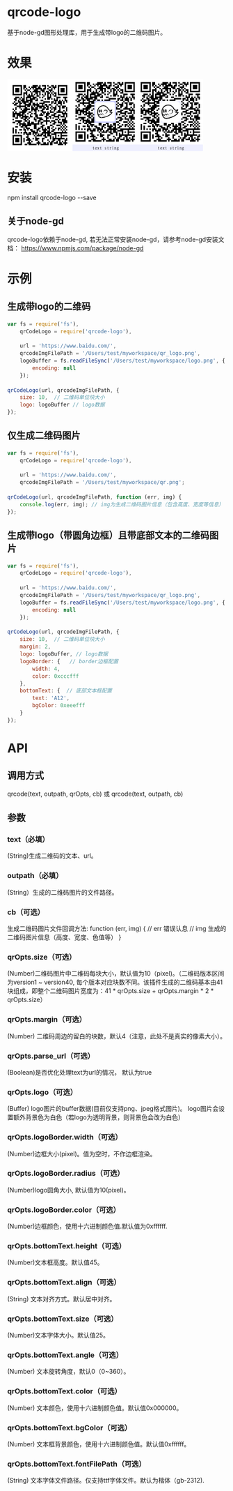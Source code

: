 # qrcode-logo
基于node-gd图形处理库，用于生成带logo的二维码图片。

# 效果
<div style="height: 165px;">
<img src="https://raw.githubusercontent.com/fisherw/resource-cache/master/img/test_qr.png" width = "150" height = "165" alt="基础二维码" align=left />

<img src="https://raw.githubusercontent.com/fisherw/resource-cache/master/img/testqr_logo.png" width = "150" height = "165" alt="带logo二维码" align=left />

<img src="https://raw.githubusercontent.com/fisherw/resource-cache/master/img/testqr_logo1.png" width = "150" height = "165" alt="带logo二维码1" align=left />

</div>      






# 安装
npm install qrcode-logo --save

## 关于node-gd
qrcode-logo依赖于node-gd, 若无法正常安装node-gd，请参考node-gd安装文档：
https://www.npmjs.com/package/node-gd

# 示例
## 生成带logo的二维码
```javascript
var fs = require('fs'),
    qrCodeLogo = require('qrcode-logo'),

    url = 'https://www.baidu.com/',
    qrcodeImgFilePath = '/Users/test/myworkspace/qr_logo.png',
    logoBuffer = fs.readFileSync('/Users/test/myworkspace/logo.png', {
        encoding: null
    });

qrCodeLogo(url, qrcodeImgFilePath, {
    size: 10,  // 二维码单位块大小
    logo: logoBuffer // logo数据
});
```


## 仅生成二维码图片
```javascript
var fs = require('fs'),
    qrCodeLogo = require('qrcode-logo'),

    url = 'https://www.baidu.com/',
    qrcodeImgFilePath = '/Users/test/myworkspace/qr.png';

qrCodeLogo(url, qrcodeImgFilePath, function (err, img) {
    console.log(err, img); // img为生成二维码图片信息（包含高度、宽度等信息）
});
```

## 生成带logo（带圆角边框）且带底部文本的二维码图片
```javascript
var fs = require('fs'),
    qrCodeLogo = require('qrcode-logo'),

    url = 'https://www.baidu.com/',
    qrcodeImgFilePath = '/Users/test/myworkspace/qr_logo.png',
    logoBuffer = fs.readFileSync('/Users/test/myworkspace/logo.png', {
        encoding: null
    });

qrCodeLogo(url, qrcodeImgFilePath, {
    size: 10,  // 二维码单位块大小
    margin: 2,
    logo: logoBuffer, // logo数据
    logoBorder: {   // border边框配置
        width: 4,
        color: 0xcccfff
    },
    bottomText: {  // 底部文本框配置
        text: 'A12',
        bgColor: 0xeeefff
    }
});
```

# API

## 调用方式
qrcode(text, outpath, qrOpts, cb) 或 qrcode(text, outpath, cb)

## 参数
### text（必填）
(String)生成二维码的文本、url。

### outpath（必填）
(String）生成的二维码图片的文件路径。

### cb（可选）
生成二维码图片文件回调方法: function (err, img) {
    // err 错误认息
    // img  生成的二维码图片信息（高度、宽度、色值等）
}

### qrOpts.size（可选）
(Number)二维码图片中二维码每块大小，默认值为10（pixel)。（二维码版本区间为version1 ~ version40, 每个版本对应块数不同。该插件生成的二维码基本由41块组成，即整个二维码图片宽度为：41 * qrOpts.size + qrOpts.margin * 2 * qrOpts.size）

### qrOpts.margin（可选）
(Number) 二维码周边的留白的块数，默认4（注意，此处不是真实的像素大小）。

### qrOpts.parse_url（可选）
(Boolean)是否优化处理text为url的情况， 默认为true

### qrOpts.logo（可选）
(Buffer) logo图片的buffer数据(目前仅支持png、jpeg格式图片)。 logo图片会设置额外背景色为白色（若logo为透明背景，则背景色会改为白色）

### qrOpts.logoBorder.width（可选）
(Number)边框大小(pixel)。值为空时，不作边框渲染。
        
### qrOpts.logoBorder.radius（可选）
(Number)logo圆角大小, 默认值为10(pixel)。

### qrOpts.logoBorder.color（可选）
(Number)边框颜色，使用十六进制颜色值.默认值为0xffffff.

### qrOpts.bottomText.height（可选）
(Number)文本框高度。默认值45。

### qrOpts.bottomText.align（可选）
(String) 文本对齐方式。默认居中对齐。

### qrOpts.bottomText.size（可选）
(Number)文本字体大小。默认值25。
        
### qrOpts.bottomText.angle（可选）
(Number) 文本旋转角度，默认0（0~360）。

### qrOpts.bottomText.color（可选）
(Number) 文本颜色，使用十六进制颜色值。默认值0x000000。

### qrOpts.bottomText.bgColor（可选）
(Number) 文本框背景颜色，使用十六进制颜色值。默认值0xffffff。

### qrOpts.bottomText.fontFilePath（可选）
(String) 文本字体文件路径。仅支持ttf字体文件。默认为楷体（gb-2312).




